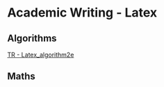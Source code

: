 # Academic Writing - Latex

## Algorithms

[TR - Latex_algorithm2e](https://mlg.ulb.ac.be/files/algorithm2e.pdf)

## Maths


